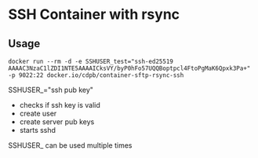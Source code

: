 # SSH Container with rsync

## Usage
```
docker run --rm -d -e SSHUSER_test="ssh-ed25519 AAAAC3NzaC1lZDI1NTE5AAAAICksVY/byP0hFo57UQQBoptpcl4FtoPgMaK6Qpxk3Pa+" -p 9022:22 docker.io/cdpb/container-sftp-rsync-ssh

```

SSHUSER_<username>="ssh pub key"

- checks if ssh key is valid
- create user
- create server pub keys
- starts sshd

SSHUSER_ can be used multiple times
